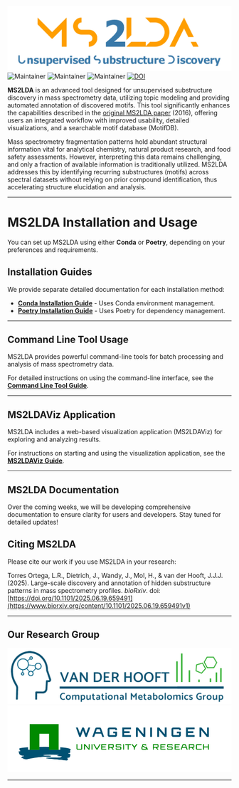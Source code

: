 ![header](App/assets/MS2LDA_LOGO_white.jpg)
![Maintainer](https://img.shields.io/badge/maintainer-Rosina_Torres_Ortega-blue)
![Maintainer](https://img.shields.io/badge/maintainer-Jonas_Dietrich-blue)
![Maintainer](https://img.shields.io/badge/maintainer-Joe_Wandy-blue)
[![DOI](https://zenodo.org/badge/DOI/10.5281/zenodo.12625409.svg)](https://doi.org/10.5281/zenodo.11394248)

**MS2LDA** is an advanced tool designed for unsupervised substructure discovery in mass spectrometry data, utilizing topic modeling and providing automated annotation of discovered motifs. This tool significantly enhances the capabilities described in the [original MS2LDA paper](https://www.pnas.org/doi/abs/10.1073/pnas.1608041113) (2016), offering users an integrated workflow with improved usability, detailed visualizations, and a searchable motif database (MotifDB).

Mass spectrometry fragmentation patterns hold abundant structural information vital for analytical chemistry, natural product research, and food safety assessments. However, interpreting this data remains challenging, and only a fraction of available information is traditionally utilized. MS2LDA addresses this by identifying recurring substructures (motifs) across spectral datasets without relying on prior compound identification, thus accelerating structure elucidation and analysis.

---

# MS2LDA Installation and Usage

You can set up MS2LDA using either **Conda** or **Poetry**, depending on your preferences and requirements.

## Installation Guides

We provide separate detailed documentation for each installation method:

- [**Conda Installation Guide**](README_CONDA.md) - Uses Conda environment management.
- [**Poetry Installation Guide**](README_POETRY.md) - Uses Poetry for dependency management.

---

## Command Line Tool Usage

MS2LDA provides powerful command-line tools for batch processing and analysis of mass spectrometry data.

For detailed instructions on using the command-line interface, see the [**Command Line Tool Guide**](README_CLI.md).

---

## MS2LDAViz Application

MS2LDA includes a web-based visualization application (MS2LDAViz) for exploring and analyzing results.

For instructions on starting and using the visualization application, see the [**MS2LDAViz Guide**](README_VIZ.md).

---

## MS2LDA Documentation
Over the coming weeks, we will be developing comprehensive documentation to ensure clarity for users and developers. Stay tuned for detailed updates!

## Citing MS2LDA

Please cite our work if you use MS2LDA in your research:

Torres Ortega, L.R., Dietrich, J., Wandy, J., Mol, H., & van der Hooft, J.J.J. (2025). Large-scale discovery and annotation of hidden substructure patterns in mass spectrometry profiles. *bioRxiv*. doi: [https://doi.org/10.1101/2025.06.19.659491](https://www.biorxiv.org/content/10.1101/2025.06.19.659491v1)

---

## Our Research Group

[![GitHub Logo](https://github.com/vdhooftcompmet/group-website/blob/main/website/custom/logo/logo.png?raw=true)](https://vdhooftcompmet.github.io)
[![Github Logo](App/assets/WUR_RGB_standard_2021.png?raw=true)](https://www.wur.nl/en.htm)

---
